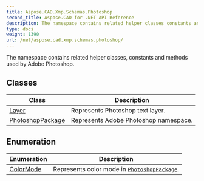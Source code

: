 ```yaml
---
title: Aspose.CAD.Xmp.Schemas.Photoshop
second_title: Aspose.CAD for .NET API Reference
description: The namespace contains related helper classes constants and methods used by Adobe Photoshop
type: docs
weight: 1390
url: /net/aspose.cad.xmp.schemas.photoshop/
---
```

The namespace contains related helper classes, constants and methods used by Adobe Photoshop.

## Classes

| Class | Description |
| --- | --- |
| [Layer](./layer/) | Represents Photoshop text layer. |
| [PhotoshopPackage](./photoshoppackage/) | Represents Adobe Photoshop namespace. |
## Enumeration

| Enumeration | Description |
| --- | --- |
| [ColorMode](./colormode/) | Represents color mode in [`PhotoshopPackage`](../aspose.cad.xmp.schemas.photoshop/photoshoppackage/). |


